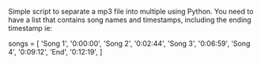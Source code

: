 Simple script to separate a mp3 file into multiple using Python.
You need to have a list that contains song names and timestamps, including the ending timestamp ie:

songs = [
	'Song 1', '0:00:00',
	'Song 2', '0:02:44',
	'Song 3', '0:06:59',
	'Song 4', '0:09:12',
	'End', '0:12:19',
]
